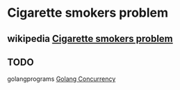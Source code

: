 # Cigarette smokers problem

## wikipedia [Cigarette smokers problem](https://en.wikipedia.org/wiki/Cigarette_smokers_problem)

## TODO

golangprograms [Golang Concurrency](https://www.golangprograms.com/go-language/concurrency.html)

